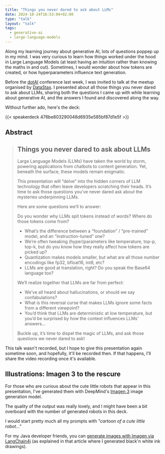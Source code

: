 ```yaml
---
title: "Things you never dared to ask about LLMs"
date: 2024-10-24T16:53:04+02:00
type: "talk"
layout: "talk"
tags:
  - generative-ai
  - large-language-models
---
```


Along my learning journey about generative AI, lots of questions poppep up in my mind.
I was very curious to learn how things worked under the hood in Large Language Models (at least having an intuition rather than knowing the maths in and out).
Sometimes, I would wonder about how tokens are created, or how hyperparameters influence text generation.

Before the [dotAI](https://www.dotai.io/) conference last week, I was invited to talk at the meetup organised by [DataStax](https://www.datastax.com/).
I presented about all those things you never dared to ask about LLMs, sharing both the questions I came up with while learning about generative AI, and the answers I found and discovered along the way.

Without further ado, here's the deck:

{{< speakerdeck 476be803290048d6935e585bf87d1e5f >}}

## Abstract

> ## Things you never dared to ask about LLMs
>
> Large Language Models (LLMs) have taken the world by storm, powering applications from chatbots to content generation.
> Yet, beneath the surface, these models remain enigmatic.
>
> This presentation will “delve” into the hidden corners of LLM technology that often leave developers scratching their heads.
> It’s time to ask those questions you’ve never dared ask about the mysteries underpinning LLMs.
>
> Here are some questions we’ll to answer:
>
> Do you wonder why LLMs spit tokens instead of words? Where do those tokens come from?
> * What’s the difference between a “foundation” / “pre-trained” model, and an “instruction-tuned” one?
> * We’re often tweaking (hyper)parameters like temperature, top-p, top-k, but do you know how they really affect how tokens are picked up?
> * Quantization makes models smaller, but what are all those number encodings like fp32, bfloat16, int8, etc?
> * LLMs are good at translation, right? Do you speak the Base64 language too?
>
> We’ll realize together that LLMs are far from perfect:
> * We’ve all heard about hallucinations, or should we say confabulations?
> * What is this reversal curse that makes LLMs ignore some facts from a different viewpoint?
> * You’d think that LLMs are deterministic at low temperature, but you’d be surprised by how the context influences LLMs’ answers…
>
> Buckle up, it’s time to dispel the magic of LLMs, and ask those questions we never dared to ask!

This talk wasn't recorded, but I hope to give this presentation again sometime soon, and hopefully, it'll be recorded then.
If that happens, I'll share the video recording once it's available.

## Illustrations: Imagen 3 to the rescure

For those who are curious about the cute little robots that appear in this presentation,
I've generated them with DeepMind's [Imagen 3](https://deepmind.google/technologies/imagen-3/) image generation model.

The quality of the output was really lovely, and I might have been a bit overboard with the number of generated robots in this deck.

I would start pretty much all my prompts with _"cartoon of a cute little robot..."_

For my Java developer friends, you can [generate images with Imagen via LangChain4j](https://glaforge.dev/posts/2024/10/01/ai-nktober-generating-ink-drawings-with-imagen/)
(as explained in that article where I generated black'n white ink drawings).